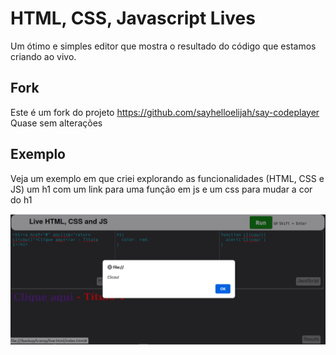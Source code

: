# HTML, CSS, Javascript Lives
Um ótimo e simples editor que mostra o resultado do código que estamos criando ao vivo.

## Fork
Este é um fork do projeto
https://github.com/sayhelloelijah/say-codeplayer
Quase sem alterações

## Exemplo
Veja um exemplo em que criei explorando as funcionalidades (HTML, CSS e JS) um h1 com um link para uma função em js e um css para mudar a cor do h1

![](live.png)
